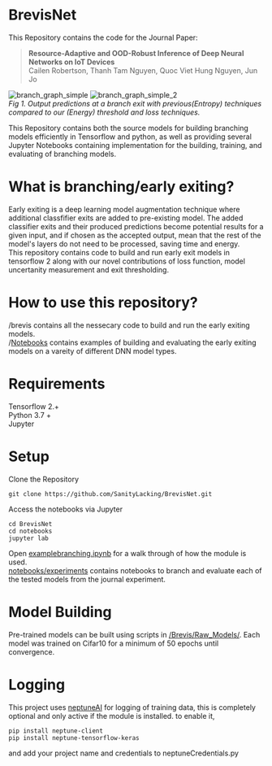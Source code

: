 # BrevisNet
This Repository contains the code for the Journal Paper: 
>**Resource-Adaptive and OOD-Robust Inference of Deep Neural Networks on IoT Devices** <br>
>Cailen Robertson, Thanh Tam Nguyen, Quoc Viet Hung Nguyen, Jun Jo

![branch_graph_simple](https://user-images.githubusercontent.com/4435648/184592723-668a24ab-a96e-4b07-8f40-aeb0653dad95.png)
![branch_graph_simple_2](https://user-images.githubusercontent.com/4435648/184592743-75b106f2-4803-4e89-b08d-708cf3f4c7aa.png)<br>
_Fig 1. Output predictions at a branch exit with previous(Entropy) techniques compared to our (Energy) threshold and loss techniques._

This Repository contains both the source models for building branching models efficiently in Tensorflow and python, as well as providing several Jupyter Notebooks containing implementation for the building, training, and evaluating of branching models.

# What is branching/early exiting?

Early exiting is a deep learning model augmentation technique where additional classfifier exits are added to pre-existing model. The added classifier exits and their produced predictions become potential results for a given input, and if chosen as the accepted output, mean that the rest of the model's layers do not need to be processed, saving time and energy.
<br>
This repository contains code to build and run early exit models in tensorflow 2 along with our novel contributions of loss function, model uncertanity measurement and exit thresholding.

# How to use this repository?
/brevis contains all the nessecary code to build and run the early exiting models. <br>
/[Notebooks](https://github.com/SanityLacking/BrevisNet/tree/main/notebooks) contains examples of building and evaluating the early exiting models on a vareity of different DNN model types. <br>

# Requirements
  Tensorflow 2.+ <br>
  Python 3.7 + <br>
  Jupyter <br>

# Setup

Clone the Repository 
```
git clone https://github.com/SanityLacking/BrevisNet.git
```
Access the notebooks via Jupyter
```
cd BrevisNet
cd notebooks
jupyter lab
```
Open [examplebranching.ipynb](https://github.com/SanityLacking/BrevisNet/blob/main/notebooks/Example_branching.ipynb) for a walk through of how the module is used. <br>
[notebooks/experiments](https://github.com/SanityLacking/BrevisNet/tree/main/notebooks/experiments) contains notebooks to branch and evaluate each of the tested models from the journal experiment. <br>

# Model Building
Pre-trained models can be built using scripts in [/Brevis/Raw_Models/](https://github.com/SanityLacking/BrevisNet/tree/main/brevis/raw_models). Each model was trained on Cifar10 for a minimum of 50 epochs until convergence. 

# Logging

This project uses [neptuneAI](https://www.google.com) for logging of training data, this is completely optional and only active if the module is installed.
to enable it, 
```
pip install neptune-client
pip install neptune-tensorflow-keras
```
and add your project name and credentials to neptuneCredentials.py


